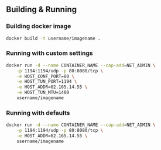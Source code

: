 ## Building & Running

### Building docker image

```bash
docker build -t username/imagename .
```

### Running with custom settings

```bash
docker run -d --name CONTAINER_NAME --cap-add=NET_ADMIN \
    -p 1194:1194/udp -p 80:8080/tcp \
    -e HOST_CONF_PORT=80 \
    -e HOST_TUN_PORT=1194 \
    -e HOST_ADDR=62.165.14.55 \
    -e HOST_TUN_MTU=1400
    username/imagename
```


### Running with defaults

```bash
docker run -d --name CONTAINER_NAME --cap-add=NET_ADMIN \
    -p 1194:1194/udp -p 80:8080/tcp \
    -e HOST_ADDR=62.165.14.55 \
    username/imagename
```